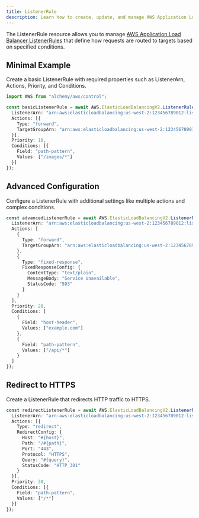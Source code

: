 ```yaml
---
title: ListenerRule
description: Learn how to create, update, and manage AWS Application Load Balancer ListenerRules using Alchemy Cloud Control.
---
```



The ListenerRule resource allows you to manage [AWS Application Load Balancer ListenerRules](https://docs.aws.amazon.com/elasticloadbalancing/latest/userguide/) that define how requests are routed to targets based on specified conditions.

## Minimal Example

Create a basic ListenerRule with required properties such as ListenerArn, Actions, Priority, and Conditions.

```ts
import AWS from "alchemy/aws/control";

const basicListenerRule = await AWS.ElasticLoadBalancingV2.ListenerRule("basicListenerRule", {
  ListenerArn: "arn:aws:elasticloadbalancing:us-west-2:123456789012:listener/app/my-load-balancer/50dc6c495c0c9188",
  Actions: [{
    Type: "forward",
    TargetGroupArn: "arn:aws:elasticloadbalancing:us-west-2:123456789012:targetgroup/my-target-group/73e2d6bc24d8a067"
  }],
  Priority: 10,
  Conditions: [{
    Field: "path-pattern",
    Values: ["/images/*"]
  }]
});
```

## Advanced Configuration

Configure a ListenerRule with additional settings like multiple actions and complex conditions.

```ts
const advancedListenerRule = await AWS.ElasticLoadBalancingV2.ListenerRule("advancedListenerRule", {
  ListenerArn: "arn:aws:elasticloadbalancing:us-west-2:123456789012:listener/app/my-load-balancer/50dc6c495c0c9188",
  Actions: [
    {
      Type: "forward",
      TargetGroupArn: "arn:aws:elasticloadbalancing:us-west-2:123456789012:targetgroup/my-target-group/73e2d6bc24d8a067"
    },
    {
      Type: "fixed-response",
      FixedResponseConfig: {
        ContentType: "text/plain",
        MessageBody: "Service Unavailable",
        StatusCode: "503"
      }
    }
  ],
  Priority: 20,
  Conditions: [
    {
      Field: "host-header",
      Values: ["example.com"]
    },
    {
      Field: "path-pattern",
      Values: ["/api/*"]
    }
  ]
});
```

## Redirect to HTTPS

Create a ListenerRule that redirects HTTP traffic to HTTPS.

```ts
const redirectListenerRule = await AWS.ElasticLoadBalancingV2.ListenerRule("redirectListenerRule", {
  ListenerArn: "arn:aws:elasticloadbalancing:us-west-2:123456789012:listener/app/my-load-balancer/50dc6c495c0c9188",
  Actions: [{
    Type: "redirect",
    RedirectConfig: {
      Host: "#{host}",
      Path: "/#{path}",
      Port: "443",
      Protocol: "HTTPS",
      Query: "#{query}",
      StatusCode: "HTTP_301"
    }
  }],
  Priority: 30,
  Conditions: [{
    Field: "path-pattern",
    Values: ["/*"]
  }]
});
```
